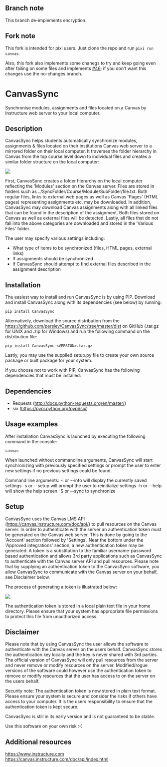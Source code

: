 ## Branch note
This branch de-implements encryption.

## Fork note
This fork is intended for pixi users. Just clone the repo and run `pixi run canvas`.

Also, this fork also implements some chanegs to try and keep going even after failing on some files and implements [#46](https://github.com/perslev/CanvasSync/pull/46);
if you don't want this changes use the no-changes branch.

# CanvasSync
Synchronise modules, assignments and files located on a Canvas by Instructure web server to your local computer.

Description
-----------
CanvasSync helps students automatically synchronize modules, assignments & files located on their institutions Canvas web server
to a mirrored folder on their local computer. It traverses the folder hierarchy in Canvas from the top course level down to individual
files and creates a similar folder structure on the local computer:

![](resources/overview.png)

First, CanvasSync creates a folder hierarchy on the local computer reflecting the 'Modules' section on the Canvas server.
Files are stored in folders such as ../SyncFolder/Course/Module/SubFolder/file.txt. Both regular files, links to external
web pages as well as Canvas 'Pages' (HTML pages) representing assignments etc. may be downloaded. In addition, CanvasSync
may download Canvas assignments along with all linked files that can be found in the description of the assignment. Both
files stored on Canvas as well as external files will be detected.
Lastly, all files that do not fall into the above categories are downloaded and stored in the 'Various Files' folder.

The user may specify various settings including:
- What type of items to be synchronized (files, HTML pages, external links)
- If assignments should be synchronized
- If CanvasSync should attempt to find external files described in the assignment description

Installation
-------------
The easiest way to install and run CanvasSync is by using PIP. Download and install CanvasSync along with its
dependencies (see below) by running:

```
pip install CanvasSync
```

Alternatively, download the source distribution from the https://github.com/perslev/CanvasSync/tree/master/dist on GitHub
(.tar.gz for UNIX and .zip for Windows) and run the following command on the distribution file:

```
pip install CanvasSync-<VERSION>.tar.gz
```

Lastly, you may use the supplied setup.py file to create your own source package or built package for your system.

If you choose not to work with PIP, CanvasSync has the following dependencies that must be installed:

Dependencies
---------------
- Requests  (http://docs.python-requests.org/en/master/)
- six (https://pypi.python.org/pypi/six)

Usage examples
--------------
After installation CanvasSync is launched by executing the following command in the console:

```
canvas
```

When launched without commandline arguments, CanvasSync will start synchronizing with previously specified settings or
prompt the user to enter new settings if no previous settings could be found.

Command line arguments:
-i or --info will display the currently saved settings
-s or --setup will prompt the user to reinitialize settings
-h or --help will show the help screen
-S or --sync to synchronize

Setup
----------
CanvasSync uses the Canvas LMS API (https://canvas.instructure.com/doc/api/) to pull resources on the Canvas server. In
order to authenticate with the server an authentication token must be generated on the Canvas web server. This is done by
going to the 'Account' section followed by 'Settings'. Near the bottom under the 'Approved integrations' section, a new authentication
token may be generated. A token is a substitution to the familiar username-password based authentication and allows
3rd party applications such as CanvasSync to authenticate with the Canvas server API and pull resources. Please note that
by supplying an authentication token to the CanvasSync software, you allow CanvasSync to communicate with the Canvas server on
your behalf, see Disclaimer below.

The process of generating a token is illustrated below:

![](resources/auth_token.png)

The authentication token is stored in a local plain text file in your home directory. Please ensure that your system
has appropriate file permissions to protect this file from unauthorized access.

Disclaimer
----------
Please note that by using CanvasSync the user allows the software to authenticate with the Canvas server on the users
behalf. CanvasSync stores the authentication key locally and the key is never shared with 3rd parties.
The official version of CanvasSync will only pull resources from the server and never remove or modify resources on the
server. Modified/rogue versions of the software could however use the authentication token to remove or modify
resources that the user has access to on the server on the users behalf.

Security note: The authentication token is now stored in plain text format. Please ensure your system is secure and 
consider the risks if others have access to your computer. It is the users responsibility to ensure that the 
authentication token is kept secure.

CanvasSync is still in its early version and is not guaranteed to be stable.

Use this software on your own risk :-)


Additional resources
--------------------
https://www.instructure.com
https://canvas.instructure.com/doc/api/index.html
